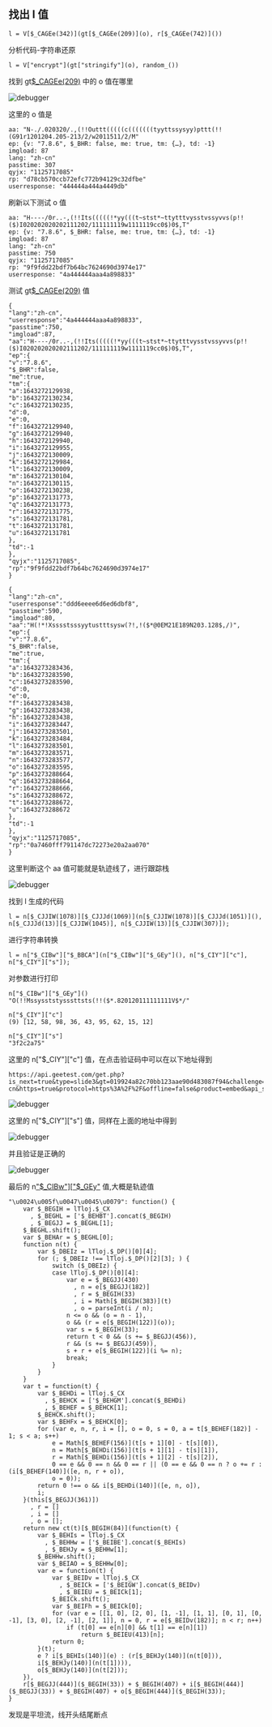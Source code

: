 ## 找出 l 值

    l = V[$_CAGEe(342)](gt[$_CAGEe(209)](o), r[$_CAGEe(742)]())
    
分析代码-字符串还原

    l = V["encrypt"](gt["stringify"](o), random_())
    
找到 gt[$_CAGEe(209)](o) 中的 o 值在哪里

![debugger](../img/23.png)

这里的 o 值是

    aa: "N-./.020320/.,(!!Outtt(((((c(((((((tyyttssysyy)pttt(!!(G91r1201204.205-213/2/w2011511/2/M"
    ep: {v: "7.8.6", $_BHR: false, me: true, tm: {…}, td: -1}
    imgload: 87
    lang: "zh-cn"
    passtime: 307
    qyjx: "1125717085"
    rp: "d78cb570ccb72efc772b94129c32dfbe"
    userresponse: "444444a444a4449db"
    
刷新以下测试 o 值

    aa: "H----/0r..-,(!!Its(((((!*yy(((t~stst*~ttytttvysstvssyvvs(p!!($)I020202020202111202/111111119w1111119cc0$)0$,T"
    ep: {v: "7.8.6", $_BHR: false, me: true, tm: {…}, td: -1}
    imgload: 87
    lang: "zh-cn"
    passtime: 750
    qyjx: "1125717085"
    rp: "9f9fdd22bdf7b64bc7624690d3974e17"
    userresponse: "4a444444aaa4a898833"

测试 gt[$_CAGEe(209)](o) 值

    {
    "lang":"zh-cn",
    "userresponse":"4a444444aaa4a898833",
    "passtime":750,
    "imgload":87,
    "aa":"H----/0r..-,(!!Its(((((!*yy(((t~stst*~ttytttvysstvssyvvs(p!!($)I020202020202111202/111111119w1111119cc0$)0$,T",
    "ep":{
    "v":"7.8.6",
    "$_BHR":false,
    "me":true,
    "tm":{
    "a":1643272129938,
    "b":1643272130234,
    "c":1643272130235,
    "d":0,
    "e":0,
    "f":1643272129940,
    "g":1643272129940,
    "h":1643272129940,
    "i":1643272129955,
    "j":1643272130009,
    "k":1643272129984,
    "l":1643272130009,
    "m":1643272130104,
    "n":1643272130115,
    "o":1643272130238,
    "p":1643272131773,
    "q":1643272131773,
    "r":1643272131775,
    "s":1643272131781,
    "t":1643272131781,
    "u":1643272131781
    },
    "td":-1
    },
    "qyjx":"1125717085",
    "rp":"9f9fdd22bdf7b64bc7624690d3974e17"
    }
    
    {
    "lang":"zh-cn",
    "userresponse":"ddd6eeee6d6ed6dbf8",
    "passtime":590,
    "imgload":80,
    "aa":"H(!*!Xsssstsssyytustttsysw(?!,!($*@0EM21E189N203.128$,/)",
    "ep":{
    "v":"7.8.6",
    "$_BHR":false,
    "me":true,
    "tm":{
    "a":1643273283436,
    "b":1643273283590,
    "c":1643273283590,
    "d":0,
    "e":0,
    "f":1643273283438,
    "g":1643273283438,
    "h":1643273283438,
    "i":1643273283447,
    "j":1643273283501,
    "k":1643273283484,
    "l":1643273283501,
    "m":1643273283571,
    "n":1643273283577,
    "o":1643273283595,
    "p":1643273288664,
    "q":1643273288664,
    "r":1643273288666,
    "s":1643273288672,
    "t":1643273288672,
    "u":1643273288672
    },
    "td":-1
    },
    "qyjx":"1125717085",
    "rp":"0a7460fff791147dc72273e20a2aa070"
    }
    
这里判断这个 aa 值可能就是轨迹线了，进行跟踪栈

![debugger](../img/24.png)

找到 l 生成的代码

    l = n[$_CJJIW(1078)][$_CJJJd(1069)](n[$_CJJIW(1078)][$_CJJJd(1051)](), n[$_CJJJd(13)][$_CJJIW(1045)], n[$_CJJIW(13)][$_CJJIW(307)]);

进行字符串转换

    l = n["$_CIBw"]["$_BBCA"](n["$_CIBw"]["$_GEy"](), n["$_CIY"]["c"], n["$_CIY"]["s"]);
    
对参数进行打印

    n["$_CIBw"]["$_GEy"]()
    "O(!!Mssysststysssttsts(!!($*.820120111111111V$*/"
    
    n["$_CIY"]["c"]
    (9) [12, 58, 98, 36, 43, 95, 62, 15, 12]

    n["$_CIY"]["s"]
    "3f2c2a75"
    
这里的 n["$_CIY"]["c"] 值，在点击验证码中可以在以下地址得到

    https://api.geetest.com/get.php?is_next=true&type=slide3&gt=019924a82c70bb123aae90d483087f94&challenge=574174c46a05a80900ac2befab3868b3&lang=zh-cn&https=true&protocol=https%3A%2F%2F&offline=false&product=embed&api_server=api.geetest.com&isPC=true&autoReset=true&width=100%25&callback=geetest_1643275273597

![debugger](../img/25.png)

这里的 n["$_CIY"]["s"] 值，同样在上面的地址中得到

![debugger](../img/26.png)

并且验证是正确的

![debugger](../img/27.png)

最后的 n["$_CIBw"]["$_GEy"]() 值,大概是轨迹值

    "\u0024\u005f\u0047\u0045\u0079": function() {
        var $_BEGIH = lTloj.$_CX
          , $_BEGHL = ['$_BEHBT'].concat($_BEGIH)
          , $_BEGJJ = $_BEGHL[1];
        $_BEGHL.shift();
        var $_BEHAr = $_BEGHL[0];
        function n(t) {
            var $_DBEIz = lTloj.$_DP()[0][4];
            for (; $_DBEIz !== lTloj.$_DP()[2][3]; ) {
                switch ($_DBEIz) {
                case lTloj.$_DP()[0][4]:
                    var e = $_BEGJJ(430)
                      , n = e[$_BEGJJ(182)]
                      , r = $_BEGIH(33)
                      , i = Math[$_BEGIH(383)](t)
                      , o = parseInt(i / n);
                    n <= o && (o = n - 1),
                    o && (r = e[$_BEGIH(122)](o));
                    var s = $_BEGIH(33);
                    return t < 0 && (s += $_BEGJJ(456)),
                    r && (s += $_BEGJJ(459)),
                    s + r + e[$_BEGIH(122)](i %= n);
                    break;
                }
            }
        }
        var t = function(t) {
            var $_BEHDi = lTloj.$_CX
              , $_BEHCK = ['$_BEHGM'].concat($_BEHDi)
              , $_BEHEF = $_BEHCK[1];
            $_BEHCK.shift();
            var $_BEHFx = $_BEHCK[0];
            for (var e, n, r, i = [], o = 0, s = 0, a = t[$_BEHEF(182)] - 1; s < a; s++)
                e = Math[$_BEHEF(156)](t[s + 1][0] - t[s][0]),
                n = Math[$_BEHDi(156)](t[s + 1][1] - t[s][1]),
                r = Math[$_BEHDi(156)](t[s + 1][2] - t[s][2]),
                0 == e && 0 == n && 0 == r || (0 == e && 0 == n ? o += r : (i[$_BEHEF(140)]([e, n, r + o]),
                o = 0));
            return 0 !== o && i[$_BEHDi(140)]([e, n, o]),
            i;
        }(this[$_BEGJJ(361)])
          , r = []
          , i = []
          , o = [];
        return new ct(t)[$_BEGIH(84)](function(t) {
            var $_BEHIs = lTloj.$_CX
              , $_BEHHw = ['$_BEIBE'].concat($_BEHIs)
              , $_BEHJy = $_BEHHw[1];
            $_BEHHw.shift();
            var $_BEIAO = $_BEHHw[0];
            var e = function(t) {
                var $_BEIDv = lTloj.$_CX
                  , $_BEICk = ['$_BEIGW'].concat($_BEIDv)
                  , $_BEIEU = $_BEICk[1];
                $_BEICk.shift();
                var $_BEIFh = $_BEICk[0];
                for (var e = [[1, 0], [2, 0], [1, -1], [1, 1], [0, 1], [0, -1], [3, 0], [2, -1], [2, 1]], n = 0, r = e[$_BEIDv(182)]; n < r; n++)
                    if (t[0] == e[n][0] && t[1] == e[n][1])
                        return $_BEIEU(413)[n];
                return 0;
            }(t);
            e ? i[$_BEHIs(140)](e) : (r[$_BEHJy(140)](n(t[0])),
            i[$_BEHJy(140)](n(t[1]))),
            o[$_BEHJy(140)](n(t[2]));
        }),
        r[$_BEGJJ(444)]($_BEGIH(33)) + $_BEGIH(407) + i[$_BEGIH(444)]($_BEGJJ(33)) + $_BEGIH(407) + o[$_BEGIH(444)]($_BEGIH(33));
    }
    
发现是平坦流，线开头结尾断点
